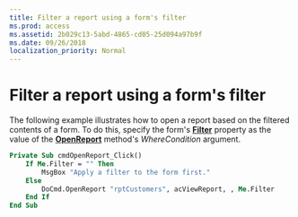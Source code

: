```yaml
---
title: Filter a report using a form's filter
ms.prod: access
ms.assetid: 2b029c13-5abd-4865-cd05-25d094a97b9f
ms.date: 09/26/2018
localization_priority: Normal
---
```



# Filter a report using a form's filter

The following example illustrates how to open a report based on the filtered contents of a form. To do this, specify the form's **[Filter](../../../api/Access.Form.Filter(property).md)** property as the value of the **[OpenReport](../../../api/Access.DoCmd.OpenReport.md)** method's _WhereCondition_ argument.


```vb
Private Sub cmdOpenReport_Click() 
    If Me.Filter = "" Then 
        MsgBox "Apply a filter to the form first." 
    Else 
        DoCmd.OpenReport "rptCustomers", acViewReport, , Me.Filter 
    End If 
End Sub
```


